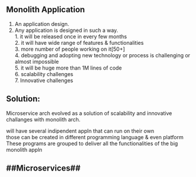 **Monolith Application**
-----------------------

  1. An application design.<br/>
  2. Any application is designed in such a way. <br/>
    1. it will be released once in every few months<br/>
    2. it will have wide range of features & functionalities<br/>
    3. more number of people working on it[50+]<br/>
    4. debugging and adopting new technology or process is challenging or almost impossible<br/>
    5. it will be huge more than 1M lines of code<br/>
    6. scalability challenges<br/>
    7. Innovative challenges<br/>
    
**Solution:**
--------

Microservice arch evolved as a solution of scalability and innovative challanges with monolith arch.<br/>

will have several indipendent appln that can run on their own <br/>
those can be created in different programming language & even platform<br/>
These programs are grouped to deliver all the functionalities of the big monolith appln<br/>

##Microservices##
-----------------




